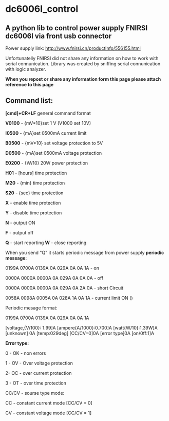 # dc6006l_control
 ## A python lib to control power supply FNIRSI dc6006l via front usb connector
 Power supply link: http://www.fnirsi.cn/productinfo/556155.html
 
 Unfortunatelly FNIRSI did not share any information on how to work with serial connunication. 
 Library was created by sniffing serial connunication with logic analyzer. 
 
 **When you repost or share any information form this page please attach reference to this page**
 ## Command list: 
**[cmd]+CR+LF** general command format
 
**V0100** - {mV*10}set 1 V (V1000 set 10V)
 
**I0500** - {mA}set  0500mA current limit

**B0500** - {mV*10} set voltage protection to 5V

**D0500** - {mA}set  0500mA voltage protection

**E0200** - {W/10} 20W power protection

**H01** - [hours] time protection

**M20** -  {min} time protection

**S20** - {sec} time protection

**X** - enable time protection

**Y** - disable time protection

**N** - output ON

**F** - output off
 
**Q** - start reporting
**W** - close reporting

When you send "Q" it starts periodic message from power supply
**periodic message:**

0199A 0700A 0139A 0A 029A 0A 0A 1A - on

0000A 0000A 0000A 0A 029A 0A 0A 0A - off

0000A 0000A 0000A 0A 029A 0A 2A 0A - short Circuit 

0058A 0098A 0005A 0A 028A 1A 0A 1A - current limit ON ()

Periodic mesage format:

0199A 0700A 0139A 0A 029A 0A 0A 1A

[voltage,{V/100}: 1.99]A [ampere{A/1000}:0.700]A [watt{W/10}:1.39W]A [unknown] 0A [temp:029deg] [CC/CV=0]0A [error type]0A [on/0ff:1]A

**Error type:**

0 - OK - non errors

1 - OV - Over voltage protection

2-  OC - over current protection

3 - OT - over time protection

CC/CV - sourse type mode:

CC - constant current mode [CC/CV = 0]

CV - constant voltage mode [CC/CV = 1]



